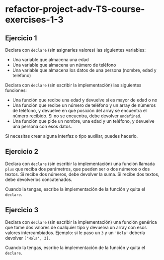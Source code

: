 # refactor-project-adv-TS-course-exercises-1-3

## Ejercicio 1

Declara con `declare` (sin asignarles valores) las siguientes variables:

- Una variable que almacena una edad
- Una variable que almacena un número de teléfono
- Una variable que almacena los datos de una persona (nombre, edad y teléfono)

Declara con `declare` (sin escribir la implementación) las siguientes funciones:

- Una función que recibe una edad y devuelve si es mayor de edad o no
- Una función que recibe un número de teléfono y un array de números de teléfono, y devuelve en qué posición del array se encuentra el número recibido. Si no se encuentra, debe devolver `undefined`.
- Una función que pide un nombre, una edad y un teléfono, y devuelve una persona con esos datos.

Si necesitas crear alguna interfaz o tipo auxiliar, puedes hacerlo.

## Ejercicio 2

Declara con `declare` (sin escribir la implementación) una función llamada `plus` que reciba dos parámetros, que pueden ser o dos números o dos textos. Si recibe dos números, debe devolver la suma. Si recibe dos textos, debe devolverlos concatenados.

Cuando la tengas, escribe la implementación de la función y quita el `declare`.

## Ejercicio 3

Declara con `declare` (sin escribir la implementación) una función genérica que tome dos valores de cualquier tipo y devuelva un array con esos valores intercambiados. Ejemplo: si le paso un `3` y un `'Hola'` debería devolver `['Hola', 3]`.

Cuando la tengas, escribe la implementación de la función y quita el `declare`.
